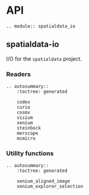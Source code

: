 # API

```{eval-rst}
.. module:: spatialdata_io
```

## spatialdata-io

I/O for the `spatialdata` project.

### Readers

```{eval-rst}
.. autosummary::
    :toctree: generated

    codex
    curio
    cosmx
    visium
    xenium
    steinbock
    merscope
    mcmicro
```

### Utility functions

```{eval-rst}
.. autosummary::
    :toctree: generated

    xenium_aligned_image
    xenium_explorer_selection
```
